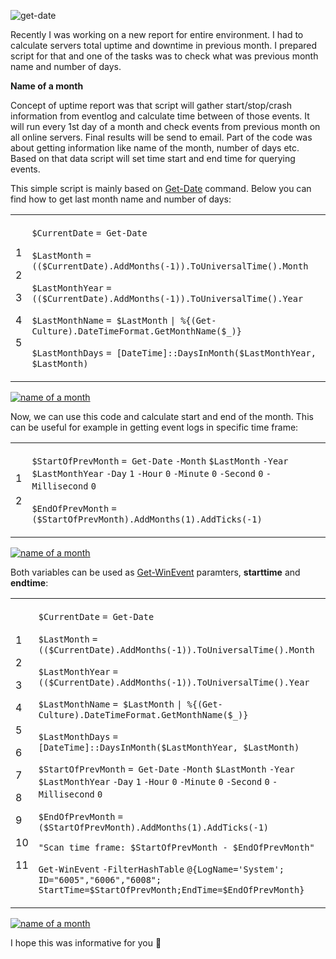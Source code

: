 ![get-date](PowerShell%20Tip%20of%20the%20Week%20Get%20name%20of%20a%20month%20and%20number%20of%20days%20-%20Powershellbros.com/get-date.png)

Recently I was working on a new report for entire environment. I had to calculate servers total uptime and downtime in previous month. I prepared script for that and one of the tasks was to check what was previous month name and number of days.

**Name of a month**

Concept of uptime report was that script will gather start/stop/crash information from eventlog and calculate time between of those events. It will run every 1st day of a month and check events from previous month on all online servers. Final results will be send to email. Part of the code was about getting information like name of the month, number of days etc. Based on that data script will set time start and end time for querying events.

This simple script is mainly based on [Get-Date](https://docs.microsoft.com/en-us/powershell/module/microsoft.powershell.utility/get-date?view=powershell-6) command. Below you can find how to get last month name and number of days:

<table><tbody><tr><td><p>1</p><p>2</p><p>3</p><p>4</p><p>5</p></td><td><div><p><code>$CurrentDate</code> <code>= </code><code>Get-Date</code></p><p><code>$LastMonth</code> <code>= ((</code><code>$CurrentDate</code><code>).AddMonths(-1)).ToUniversalTime().Month</code></p><p><code>$LastMonthYear</code> <code>= ((</code><code>$CurrentDate</code><code>).AddMonths(-1)).ToUniversalTime().Year</code></p><p><code>$LastMonthName</code> <code>= </code><code>$LastMonth</code> <code>| %{(</code><code>Get-Culture</code><code>).DateTimeFormat.GetMonthName(</code><code>$_</code><code>)}</code></p><p><code>$LastMonthDays</code> <code>= </code><code>[DateTime]</code><code>::DaysInMonth(</code><code>$LastMonthYear</code><code>, </code><code>$LastMonth</code><code>)</code></p></div></td></tr></tbody></table>

[![name of a month](PowerShell%20Tip%20of%20the%20Week%20Get%20name%20of%20a%20month%20and%20number%20of%20days%20-%20Powershellbros.com/last-mont-name.png)](https://i1.wp.com/www.powershellbros.com/wp-content/uploads/2019/02/last-mont-name.png?ssl=1)

Now, we can use this code and calculate start and end of the month. This can be useful for example in getting event logs in specific time frame:

<table><tbody><tr><td><p>1</p><p>2</p></td><td><div><p><code>$StartOfPrevMonth</code> <code>= </code><code>Get-Date</code> <code>-Month</code> <code>$LastMonth</code> <code>-Year</code> <code>$LastMonthYear</code> <code>-Day</code> <code>1</code> <code>-Hour</code> <code>0</code> <code>-Minute</code> <code>0</code> <code>-Second</code> <code>0</code> <code>-Millisecond</code> <code>0</code></p><p><code>$EndOfPrevMonth</code> <code>= (</code><code>$StartOfPrevMonth</code><code>).AddMonths(1).AddTicks(-1)</code></p></div></td></tr></tbody></table>

[![name of a month](PowerShell%20Tip%20of%20the%20Week%20Get%20name%20of%20a%20month%20and%20number%20of%20days%20-%20Powershellbros.com/start-and-end.png)](https://i2.wp.com/www.powershellbros.com/wp-content/uploads/2019/02/start-and-end.png?ssl=1)

Both variables can be used as [Get-WinEvent](https://www.powershellbros.com/powershell-query-multiple-event-ids-remotely/) paramters, **starttime** and **endtime**:

<table><tbody><tr><td><p>1</p><p>2</p><p>3</p><p>4</p><p>5</p><p>6</p><p>7</p><p>8</p><p>9</p><p>10</p><p>11</p></td><td><div><p><code>$CurrentDate</code> <code>= </code><code>Get-Date</code></p><p><code>$LastMonth</code> <code>= ((</code><code>$CurrentDate</code><code>).AddMonths(-1)).ToUniversalTime().Month</code></p><p><code>$LastMonthYear</code> <code>= ((</code><code>$CurrentDate</code><code>).AddMonths(-1)).ToUniversalTime().Year</code></p><p><code>$LastMonthName</code> <code>= </code><code>$LastMonth</code> <code>| %{(</code><code>Get-Culture</code><code>).DateTimeFormat.GetMonthName(</code><code>$_</code><code>)}</code></p><p><code>$LastMonthDays</code> <code>= </code><code>[DateTime]</code><code>::DaysInMonth(</code><code>$LastMonthYear</code><code>, </code><code>$LastMonth</code><code>)</code></p><p><code>$StartOfPrevMonth</code> <code>= </code><code>Get-Date</code> <code>-Month</code> <code>$LastMonth</code> <code>-Year</code> <code>$LastMonthYear</code> <code>-Day</code> <code>1</code> <code>-Hour</code> <code>0</code> <code>-Minute</code> <code>0</code> <code>-Second</code> <code>0</code> <code>-Millisecond</code> <code>0</code></p><p><code>$EndOfPrevMonth</code> <code>= (</code><code>$StartOfPrevMonth</code><code>).AddMonths(1).AddTicks(-1)</code></p><p><code>"Scan time frame: $StartOfPrevMonth - $EndOfPrevMonth"</code></p><p><code>Get-WinEvent</code> <code>-FilterHashTable</code> <code>@{LogName=</code><code>'System'</code><code>; ID=</code><code>"6005"</code><code>,</code><code>"6006"</code><code>,</code><code>"6008"</code><code>; StartTime=</code><code>$StartOfPrevMonth</code><code>;EndTime=</code><code>$EndOfPrevMonth</code><code>}</code></p></div></td></tr></tbody></table>

[![name of a month](PowerShell%20Tip%20of%20the%20Week%20Get%20name%20of%20a%20month%20and%20number%20of%20days%20-%20Powershellbros.com/get-winevent.png)](https://i1.wp.com/www.powershellbros.com/wp-content/uploads/2019/02/get-winevent.png?ssl=1)

I hope this was informative for you 🙂